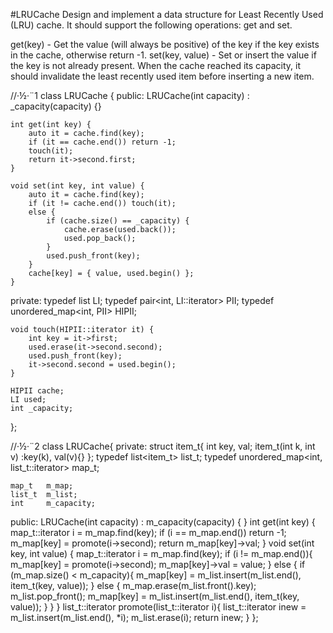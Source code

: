 #LRUCache
Design and implement a data structure for Least Recently Used (LRU) cache. It should support the following operations: 
get and set.

get(key) - Get the value (will always be positive) of the key if the key exists in the cache, otherwise return -1.
set(key, value) - Set or insert the value if the key is not already present. When the cache reached its capacity, 
it should invalidate the least recently used item before inserting a new item.


//·½·¨1
class LRUCache {
public:
    LRUCache(int capacity) : _capacity(capacity) {}

    int get(int key) {
        auto it = cache.find(key);
        if (it == cache.end()) return -1;
        touch(it);
        return it->second.first;
    }

    void set(int key, int value) {
        auto it = cache.find(key);
        if (it != cache.end()) touch(it);
        else {
            if (cache.size() == _capacity) {
                cache.erase(used.back());
                used.pop_back();
            }
            used.push_front(key);
        }
        cache[key] = { value, used.begin() };
    }

private:
    typedef list<int> LI;
    typedef pair<int, LI::iterator> PII;
    typedef unordered_map<int, PII> HIPII;

    void touch(HIPII::iterator it) {
        int key = it->first;
        used.erase(it->second.second);
        used.push_front(key);
        it->second.second = used.begin();
    }

    HIPII cache;
    LI used;
    int _capacity;
};


//·½·¨2
class LRUCache{
private:
    struct item_t{
        int key, val;
        item_t(int k, int v) :key(k), val(v){}
    };
    typedef list<item_t> list_t;
    typedef unordered_map<int, list_t::iterator> map_t;

    map_t   m_map;
    list_t  m_list;
    int     m_capacity;
public:
    LRUCache(int capacity) : m_capacity(capacity) {
    }
    int get(int key) {
        map_t::iterator i = m_map.find(key);
        if (i == m_map.end()) return -1;
        m_map[key] = promote(i->second);
        return m_map[key]->val;
    }
    void set(int key, int value) {
        map_t::iterator i = m_map.find(key);
        if (i != m_map.end()){
            m_map[key] = promote(i->second);
            m_map[key]->val = value;
        }
        else {
            if (m_map.size() < m_capacity){
                m_map[key] = m_list.insert(m_list.end(), item_t(key, value));
            }
            else {
                m_map.erase(m_list.front().key);
                m_list.pop_front();
                m_map[key] = m_list.insert(m_list.end(), item_t(key, value));
            }
        }
    }
    list_t::iterator promote(list_t::iterator i){
        list_t::iterator inew = m_list.insert(m_list.end(), *i);
        m_list.erase(i);
        return inew;
    }
};
